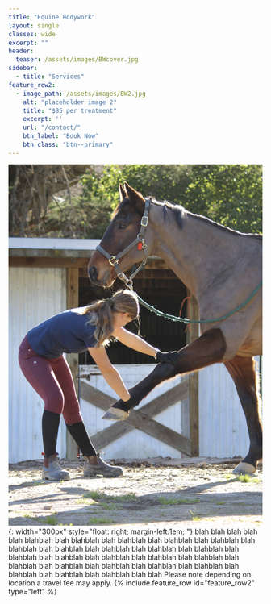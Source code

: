 ```yaml
---
title: "Equine Bodywork"
layout: single
classes: wide
excerpt: ""
header:
  teaser: /assets/images/BWcover.jpg
sidebar:
  - title: "Services"
feature_row2:
  - image_path: /assets/images/BW2.jpg
    alt: "placeholder image 2"
    title: "$85 per treatment"
    excerpt: ''
    url: "/contact/"
    btn_label: "Book Now"
    btn_class: "btn--primary"
---
```

![image](/assets/images/BW3.JPG){: width="300px" style="float: right; margin-left:1em; "} 
blah blah blah blah blah blahblah blah blahblah blah blahblah blah blahblah blah blahblah blah blahblah blah blahblah blah blahblah blah blahblah blah blahblah blah blahblah blah blahblah blah blahblah blah blahblah blah blahblah blah blahblah blah blahblah blah blahblah blah blahblah blah blahblah blah blahblah blah blahblah blah blahblah blah blah
Please note depending on location a travel fee may apply.
{% include feature_row id="feature_row2" type="left" %}


